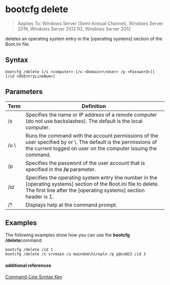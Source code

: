 # bootcfg delete

>Applies To: Windows Server (Semi-Annual Channel), Windows Server 2016, Windows Server 2012 R2, Windows Server 2012

deletes an operating system entry in the [operating systems] section of the Boot.ini file.

## Syntax
```
bootcfg /delete [/s <computer> [/u <Domain>\<User> /p <Password>]] [/id <OSEntryLineNum>]
```
## Parameters
|Term|Definition|
|----|-------|
|/s <computer>|Specifies the name or IP address of a remote computer (do not use backslashes). The default is the local computer.|
|/u <Domain>\\<User>|Runs the command with the account permissions of the user specified by <User>or <Domain>\\<User>. The default is the permissions of the current logged on user on the computer issuing the command.|
|/p <Password>|Specifies the password of the user account that is specified in the **/u** parameter.|
|/id <OSEntryLineNum>|Specifies the operating system entry line number in the [operating systems] section of the Boot.ini file to delete. The first line after the [operating systems] section header is 1.|
|/?|Displays help at the command prompt.|
## <a name="BKMK_examples"></a>Examples
The following examples show how you can use the **bootcfg /delete**command:
```
bootcfg /delete /id 1
bootcfg /delete /s srvmain /u maindom\hiropln /p p@ssW23 /id 3
```
#### additional references
[Command-Line Syntax Key](command-line-syntax-key.md)

